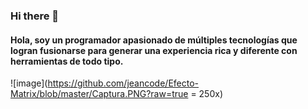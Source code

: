 ### Hi there 👋


#### Hola, soy un programador apasionado de múltiples tecnologías que logran fusionarse para generar una experiencia rica y diferente con herramientas de todo tipo.

![image](https://github.com/jeancode/Efecto-Matrix/blob/master/Captura.PNG?raw=true = 250x)


